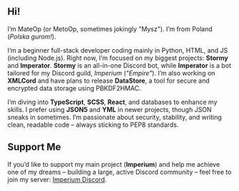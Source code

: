## Hi!  

I’m MateOp (or MetoOp, sometimes jokingly "Mysz"). I’m from Poland (*Polska gurom!*).  

I’m a beginner full-stack developer coding mainly in Python, HTML, and JS (including Node.js). Right now, I’m focused on my biggest projects: **Stormy** and **Imperator**. **Stormy** is an all-in-one Discord bot, while **Imperator** is a bot tailored for my Discord guild, *Imperium* (*"Empire"*). I’m also working on **XMLCord** and have plans to release **DataStore**, a tool for secure and encrypted data storage using PBKDF2HMAC.  

I’m diving into **TypeScript**, **SCSS**, **React**, and databases to enhance my skills. I prefer using **JSON5** and **YML** in newer projects, though JSON sneaks in sometimes. I’m passionate about security, stability, and writing clean, readable code – always sticking to PEP8 standards.  

## Support Me  

If you’d like to support my main project (**Imperium**) and help me achieve one of my dreams – building a large, active Discord community – feel free to join my server: [Imperium Discord](https://discord.gg/7DFXSvcETu).
